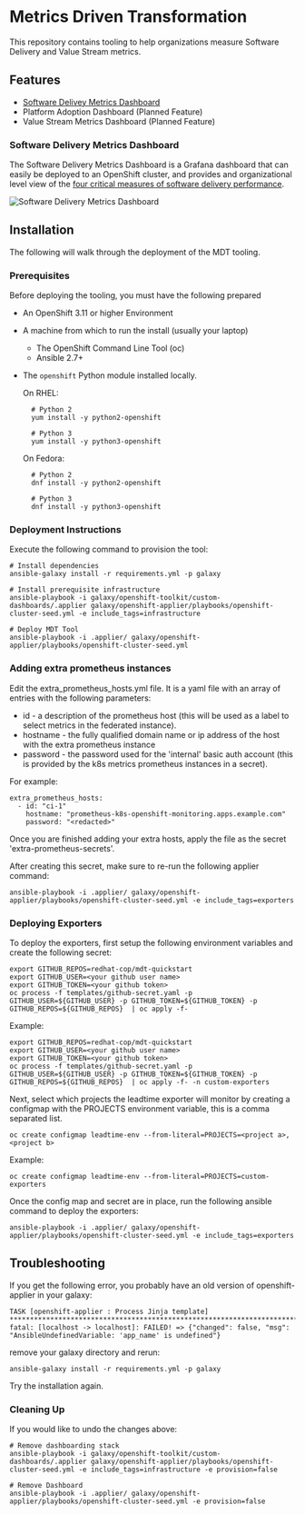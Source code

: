 # Metrics Driven Transformation

This repository contains tooling to help organizations measure Software Delivery and Value Stream metrics.

## Features

* [Software Delivey Metrics Dashboard](#software-delivery-metrics-dashboard)
* Platform Adoption Dashboard (Planned Feature)
* Value Stream Metrics Dashboard (Planned Feature)

### Software Delivery Metrics Dashboard

The Software Delivery Metrics Dashboard is a Grafana dashboard that can easily be deployed to an OpenShift cluster, and provides and organizational level view of the [four critical measures of software delivery performance](https://blog.openshift.com/exploring-a-metrics-driven-approach-to-transformation/).

![Software Delivery Metrics Dashboard](media/sdm-dashboard.png)

## Installation

The following will walk through the deployment of the MDT tooling.

### Prerequisites

Before deploying the tooling, you must have the following prepared

* An OpenShift 3.11 or higher Environment
* A machine from which to run the install (usually your laptop)
  * The OpenShift Command Line Tool (oc)
  * Ansible 2.7+
* The `openshift` Python module installed locally.

  On RHEL:

        # Python 2
        yum install -y python2-openshift

        # Python 3
        yum install -y python3-openshift

  On Fedora:

        # Python 2
        dnf install -y python2-openshift

        # Python 3
        dnf install -y python3-openshift

### Deployment Instructions

Execute the following command to provision the tool:

    # Install dependencies
    ansible-galaxy install -r requirements.yml -p galaxy

    # Install prerequisite infrastructure
    ansible-playbook -i galaxy/openshift-toolkit/custom-dashboards/.applier galaxy/openshift-applier/playbooks/openshift-cluster-seed.yml -e include_tags=infrastructure

    # Deploy MDT Tool
    ansible-playbook -i .applier/ galaxy/openshift-applier/playbooks/openshift-cluster-seed.yml

### Adding extra prometheus instances

Edit the extra_prometheus_hosts.yml file.  It is a yaml file with an array of entries with the following parameters:

* id - a description of the prometheus host (this will be used as a label to select metrics in the federated instance).
* hostname - the fully qualified domain name or ip address of the host with the extra prometheus instance
* password - the password used for the 'internal' basic auth account (this is provided by the k8s metrics prometheus instances in a secret).

For example:

    extra_prometheus_hosts:
      - id: "ci-1"
        hostname: "prometheus-k8s-openshift-monitoring.apps.example.com"
        password: "<redacted>"

Once you are finished adding your extra hosts, apply the file as the secret 'extra-prometheus-secrets'.


After creating this secret, make sure to re-run the following applier command:
```
ansible-playbook -i .applier/ galaxy/openshift-applier/playbooks/openshift-cluster-seed.yml -e include_tags=exporters
```

### Deploying Exporters

To deploy the exporters, first setup the following environment variables and create the following secret:

```
export GITHUB_REPOS=redhat-cop/mdt-quickstart
export GITHUB_USER=<your github user name>
export GITHUB_TOKEN=<your github token>
oc process -f templates/github-secret.yaml -p GITHUB_USER=${GITHUB_USER} -p GITHUB_TOKEN=${GITHUB_TOKEN} -p GITHUB_REPOS=${GITHUB_REPOS}  | oc apply -f-
```

Example:

```
export GITHUB_REPOS=redhat-cop/mdt-quickstart
export GITHUB_USER=<your github user name>
export GITHUB_TOKEN=<your github token>
oc process -f templates/github-secret.yaml -p GITHUB_USER=${GITHUB_USER} -p GITHUB_TOKEN=${GITHUB_TOKEN} -p GITHUB_REPOS=${GITHUB_REPOS}  | oc apply -f- -n custom-exporters
```

Next, select which projects the leadtime exporter will monitor by creating a configmap with the PROJECTS environment variable, this is a comma separated list.

```
oc create configmap leadtime-env --from-literal=PROJECTS=<project a>,<project b>
```

Example:

```
oc create configmap leadtime-env --from-literal=PROJECTS=custom-exporters
```


Once the config map and secret are in place, run the following ansible command to deploy the exporters:

```
ansible-playbook -i .applier/ galaxy/openshift-applier/playbooks/openshift-cluster-seed.yml -e include_tags=exporters
```

## Troubleshooting

If you get the following error, you probably have an old version of openshift-applier in your galaxy:

```
TASK [openshift-applier : Process Jinja template] ********************************************************************************************************************************************
fatal: [localhost -> localhost]: FAILED! => {"changed": false, "msg": "AnsibleUndefinedVariable: 'app_name' is undefined"}
```

remove your galaxy directory and rerun:

```
ansible-galaxy install -r requirements.yml -p galaxy
```

Try the installation again.

### Cleaning Up

If you would like to undo the changes above:

    # Remove dashboarding stack
    ansible-playbook -i galaxy/openshift-toolkit/custom-dashboards/.applier galaxy/openshift-applier/playbooks/openshift-cluster-seed.yml -e include_tags=infrastructure -e provision=false

    # Remove Dashboard
    ansible-playbook -i .applier/ galaxy/openshift-applier/playbooks/openshift-cluster-seed.yml -e provision=false

